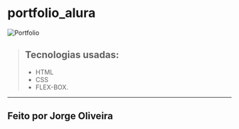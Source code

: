 # portfolio_alura
![Portfolio](https://github.com/Abbadon-x/portfolio_alura/assets/131382594/3621688b-b986-4fac-8565-de9c926d9b2a)

> ## Tecnologias usadas:
>* HTML 
>* CSS 
>* FLEX-BOX.
>
---------------------------
## Feito por Jorge Oliveira

